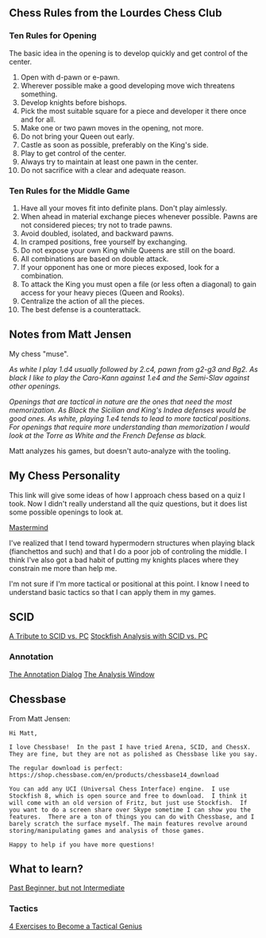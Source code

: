 ## Chess Rules from the Lourdes Chess Club
### Ten Rules for Opening
The basic idea in the opening is to develop quickly and get control of the center.

1. Open with d-pawn or e-pawn.
2. Wherever possible make a good developing move wich threatens something.
3. Develop knights before bishops.
4. Pick the most suitable square for a piece and developer it there once and for all.
5. Make one or two pawn moves in the opening, not more.
6. Do not bring your Queen out early.
7. Castle as soon as possible, preferably on the King's side.
8. Play to get control of the center.
9. Always try to maintain at least one pawn in the center.
10. Do not sacrifice with a clear and adequate reason.

### Ten Rules for the Middle Game
1. Have all your moves fit into definite plans. Don't play aimlessly.
2. When ahead in material exchange pieces whenever possible. Pawns are not considered pieces; try not to trade pawns.
3. Avoid doubled, isolated, and backward pawns.
4. In cramped positions, free yourself by exchanging.
5. Do not expose your own King while Queens are still on the board.
6. All combinations are based on double attack.
7. If your opponent has one or more pieces exposed, look for a combination.
8. To attack the King you must open a file (or less often a diagonal) to gain access for your heavy pieces (Queen and Rooks).
9. Centralize the action of all the pieces.
10. The best defense is a counterattack.


## Notes from Matt Jensen

My chess "muse".

*As white I play 1.d4 usually followed by 2.c4, pawn from g2-g3 and Bg2. As black I like to play the Caro-Kann against 1.e4 and the Semi-Slav against other openings.*

*Openings that are tactical in nature are the ones that need the most memorization. As Black the Sicilian and King's Indea defenses would be good ones. As white, playing 1.e4 tends to lead to more tactical positions. For openings that require more understanding than memorization I would look at the Torre as White and the French Defense as black.*

Matt analyzes his games, but doesn't auto-analyze with the tooling.

## My Chess Personality

This link will give some ideas of how I approach chess based on a quiz I took. Now I didn't really understand all the quiz questions, but it does list some possible openings to look at.

[Mastermind](http://www.chesspersonality.com/type/mastermind)

I've realized that I tend toward hypermodern structures when playing black (fianchettos and such) and that I do a poor job of controling the middle. I think I've also got a bad habit of putting my knights places where they constrain me more than help me.

I'm not sure if I'm more tactical or positional at this point. I know I need to understand basic tactics so that I can apply them in my games.


## SCID
[A Tribute to SCID vs. PC](http://www.edcollins.com/chess/scidvspc/helpful-tips.htm)
[Stockfish Analysis with SCID vs. PC](https://cortman.wordpress.com/2013/12/01/stockfish-analysis-with-scid-vs-pc/)
### Annotation

[The Annotation Dialog](https://sourceforge.net/p/scid/wiki/TheAnnotateDialog/
)
[The Analysis Window](https://sourceforge.net/p/scid/wiki/TheAnalysisWindow/)


## Chessbase
From Matt Jensen:
```
Hi Matt,

I love Chessbase!  In the past I have tried Arena, SCID, and ChessX.  They are fine, but they are not as polished as Chessbase like you say.

The regular download is perfect:  https://shop.chessbase.com/en/products/chessbase14_download

You can add any UCI (Universal Chess Interface) engine.  I use Stockfish 8, which is open source and free to download.  I think it will come with an old version of Fritz, but just use Stockfish.  If you want to do a screen share over Skype sometime I can show you the features.  There are a ton of things you can do with Chessbase, and I barely scratch the surface myself. The main features revolve around storing/manipulating games and analysis of those games.

Happy to help if you have more questions!
```

## What to learn?

[Past Beginner, but not Intermediate](http://chess.stackexchange.com/questions/15698/what-are-some-resources-for-someone-past-beginner-but-not-yet-intermediate/15703#15703)

### Tactics

[4 Exercises to Become a Tactical Genius](https://www.chess.com/article/view/4-exercises-to-become-a-tactical-genius)
